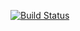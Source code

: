[![Build Status](https://travis-ci.com/jverneaut/travis.svg?branch=master)](https://travis-ci.com/jverneaut/travis)

